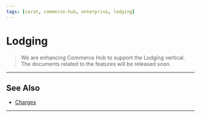 ```yaml
---
tags: [carat, commerce-hub, enterprise, lodging]
---
```


# Lodging

<!-- theme : danger -->
>We are enhancing Commerce Hub to support the Lodging vertical. The documents related to the features will be released soon.

---

## See Also
- [Charges](?path=docs/Resources/API-Documents/Payments/Charges.md)

---
